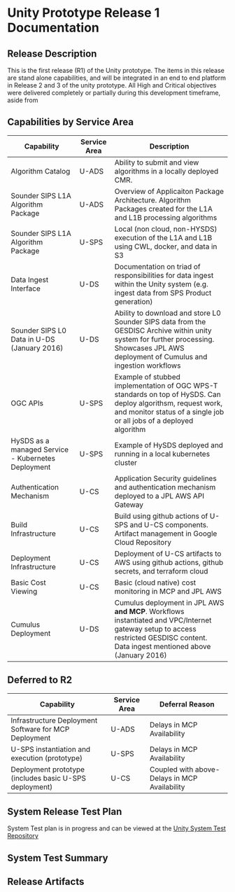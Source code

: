 # Unity Prototype Release 1 Documentation

## Release Description

This is the first release (R1) of the Unity prototype. The items in this release are stand alone capabilities, and will be integrated in an end to end platform in Release 2 and 3 of the unity prototype. All High and Critical objectives were delivered completely or partially during this development timeframe, aside from

## Capabilities by Service Area

| Capability                                         | Service Area | Description                                                                                                                                                                             |
| -------------------------------------------------- | ------------ | --------------------------------------------------------------------------------------------------------------------------------------------------------------------------------------- |
| Algorithm Catalog                                  | U-ADS        | Ability to submit and view algorithms in a locally deployed CMR.                                                                                                                        |
| Sounder SIPS L1A Algorithm Package                 | U-ADS        | Overview of Applicaiton Package Architecture. Algorithm Packages created for the L1A and L1B processing algorithms                                                                      |
| Sounder SIPS L1A Algorithm Package                 | U-SPS        | Local (non cloud, non-HYSDS) execution of the L1A and L1B using CWL, docker, and data in S3                                                                                             |
| Data Ingest Interface                              | U-DS         | Documentation on triad of responsibilities for data ingest within the Unity system (e.g. ingest data from SPS Product generation)                                                       |
| Sounder SIPS L0 Data in U-DS (January 2016)        | U-DS         | Ability to download and store L0 Sounder SIPS data from the GESDISC Archive within unity system for further processing. Showcases JPL AWS deployment of Cumulus and ingestion workflows |
| OGC APIs                                           | U-SPS        | Example of stubbed implementation of OGC WPS-T standards on top of HySDS. Can deploy algorithsm, request work, and monitor status of a single job or all jobs of a deployed algorithm   |
| HySDS as a managed Service - Kubernetes Deployment | U-SPS        | Example of HySDS deployed and running in a local kubernetes cluster                                                                                                                     |
| Authentication Mechanism                           | U-CS         | Application Security guidelines and authentication mechanism deployed to a JPL AWS API Gateway                                                                                          |
| Build Infrastructure                               | U-CS         | Build using github actions of U-SPS and U-CS components. Artifact management in Google Cloud Repository                                                                                 |
| Deployment Infrastructure                          | U-CS         | Deployment of U-CS artifacts to AWS using github actions, github secrets, and terraform cloud                                                                                           |
| Basic Cost Viewing                                 | U-CS         | Basic (cloud native) cost monitoring in MCP and JPL AWS                                                                                                                                 |
| Cumulus Deployment                                 | U-DS         | Cumulus deployment in JPL AWS **and MCP**. Workflows instantiated and VPC/Internet gateway setup to access restricted GESDISC content. Data ingest mentioned above (January 2016)       |

## Deferred to R2

| Capability                                             | Service Area | Deferral Reason                                |
| ------------------------------------------------------ | ------------ | ---------------------------------------------- |
| Infrastructure Deployment Software for MCP Deployment  | U-ADS        | Delays in MCP Availability                     |
| U-SPS instantiation and execution (prototype)          | U-SPS        | Delays in MCP Availability                     |
| Deployment prototype (includes basic U-SPS deployment) | U-CS         | Coupled with above- Delays in MCP Availability |

## System Release Test Plan

System Test plan is in progress and can be viewed at the [Unity System Test Repository](https://github.com/unity-sds/unity-system-test)

## System Test Summary

## Release Artifacts
